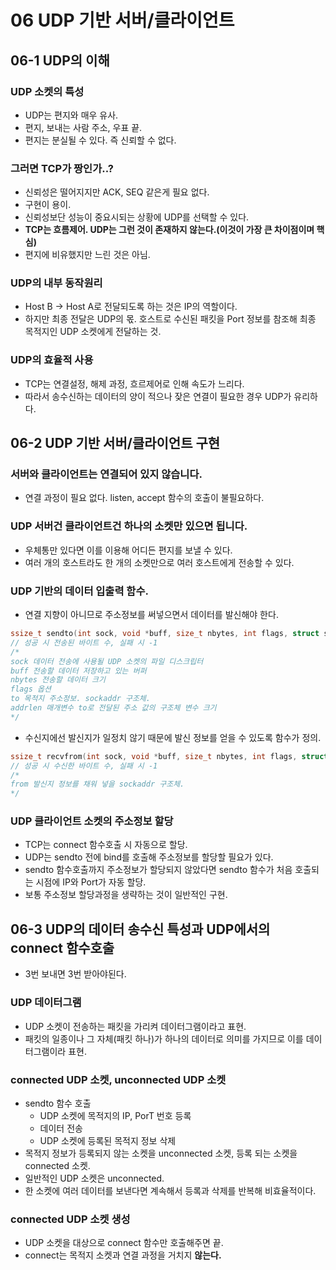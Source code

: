 # 06 UDP 기반 서버/클라이언트

## 06-1 UDP의 이해

### UDP 소켓의 특성

* UDP는 편지와 매우 유사.
* 편지, 보내는 사람 주소, 우표 끝.
* 편지는 분실될 수 있다. 즉 신뢰할 수 없다.

### 그러면 TCP가 짱인가..?

* 신뢰성은 떨어지지만 ACK, SEQ 같은게 필요 없다.
* 구현이 용이.
* 신뢰성보단 성능이 중요시되는 상황에 UDP를 선택할 수 있다.
* **TCP는 흐름제어. UDP는 그런 것이 존재하지 않는다.(이것이 가장 큰 차이점이며 핵심)**
* 편지에 비유했지만 느린 것은 아님.

### UDP의 내부 동작원리

* Host B -> Host A로 전달되도록 하는 것은 IP의 역할이다.
* 하지만 최종 전달은 UDP의 몫. 호스트로 수신된 패킷을 Port 정보를 참조해 최종 목적지인 UDP 소켓에게 전달하는 것.

### UDP의 효율적 사용

* TCP는 연결설정, 해제 과정, 흐르제어로 인해 속도가 느리다.
* 따라서 송수신하는 데이터의 양이 적으나 잦은 연결이 필요한 경우 UDP가 유리하다.

## 06-2 UDP 기반 서버/클라이언트 구현

### 서버와 클라이언트는 연결되어 있지 않습니다.

* 연결 과정이 필요 없다. listen, accept 함수의 호출이 불필요하다.

### UDP 서버건 클라이언트건 하나의 소켓만 있으면 됩니다.

* 우체통만 있다면 이를 이용해 어디든 편지를 보낼 수 있다.
* 여러 개의 호스트라도 한 개의 소켓만으로 여러 호스트에게 전송할 수 있다.

### UDP 기반의 데이터 입출력 함수.

* 연결 지향이 아니므로 주소정보를 써넣으면서 데이터를 발신해야 한다.

```cpp
ssize_t sendto(int sock, void *buff, size_t nbytes, int flags, struct sockaddr *to, socklen_t addrlen);
// 성공 시 전송된 바이트 수, 실패 시 -1
/*
sock 데이터 전송에 사용될 UDP 소켓의 파일 디스크립터
buff 전송할 데이터 저장하고 있는 버퍼
nbytes 전송할 데이터 크기
flags 옵션
to 목적지 주소정보. sockaddr 구조체.
addrlen 매개변수 to로 전달된 주소 값의 구조체 변수 크기
*/
```

* 수신지에선 발신지가 일정치 않기 때문에 발신 정보를 얻을 수 있도록 함수가 정의.

```cpp
ssize_t recvfrom(int sock, void *buff, size_t nbytes, int flags, struct sockaddr *from, socklen_t *addrlen);
// 성공 시 수신한 바이트 수, 실패 시 -1
/*
from 발신지 정보를 채워 넣을 sockaddr 구조체.
*/
```

### UDP 클라이언트 소켓의 주소정보 할당

* TCP는 connect 함수호출 시 자동으로 할당.
* UDP는 sendto 전에 bind를 호출해 주소정보를 할당할 필요가 있다.
* sendto 함수호출까지 주소정보가 할당되지 않았다면 sendto 함수가 처음 호출되는 시점에 IP와 Port가 자동 할당.
* 보통 주소정보 할당과정을 생략하는 것이 일반적인 구현.

## 06-3 UDP의 데이터 송수신 특성과 UDP에서의 connect 함수호출

* 3번 보내면 3번 받아야된다.

### UDP 데이터그램

* UDP 소켓이 전송하는 패킷을 가리켜 데이터그램이라고 표현.
* 패킷의 일종이나 그 자체(패킷 하나)가 하나의 데이터로 의미를 가지므로 이를 데이터그램이라 표현.

### connected UDP 소켓, unconnected UDP 소켓

* sendto 함수 호출
    + UDP 소켓에 목적지의 IP, PorT 번호 등록
    + 데이터 전송
    + UDP 소켓에 등록된 목적지 정보 삭제
* 목적지 정보가 등록되지 않는 소켓을 unconnected 소켓, 등록 되는 소켓을 connected 소켓.
* 일반적인 UDP 소켓은 unconnected.
* 한 소켓에 여러 데이터를 보낸다면 계속해서 등록과 삭제를 반복해 비효율적이다.

### connected UDP 소켓 생성

* UDP 소켓을 대상으로 connect 함수만 호출해주면 끝.
* connect는 목적지 소켓과 연결 과정을 거치지 **않는다.**

